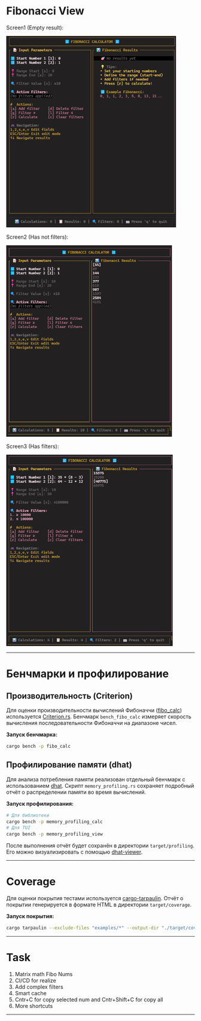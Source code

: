 # Fibonacci View

Screen1 (Empty result):

<img src="./resources/docs/screen0.png" height="512" alt=""/>

Screen2 (Has not filters):

<img src="./resources/docs/screen1.png" height="512" alt=""/>

Screen3 (Has filters):

<img src="./resources/docs/screen2.png" height="512" alt=""/>

---

# Бенчмарки и профилирование

## Производительность (Criterion)

Для оценки производительности вычислений Фибоначчи ([fibo_calc](./crates/fibo_calc)) используется [Criterion.rs](https://bheisler.github.io/criterion.rs/book/index.html). Бенчмарк `bench_fibo_calc` измеряет скорость вычисления последовательности Фибоначчи на диапазоне чисел.

**Запуск бенчмарка:**
```sh
cargo bench -p fibo_calc
```

## Профилирование памяти (dhat)

Для анализа потребления памяти реализован отдельный бенчмарк с использованием [dhat](https://docs.rs/dhat/latest/dhat/). Скрипт `memory_profiling.rs` сохраняет подробный отчёт о распределении памяти во время вычислений.

**Запуск профилирования:**
```sh
# Для библиотеки
cargo bench -p memory_profiling_calc
# Для TUI
cargo bench -p memory_profiling_view
```

После выполнения отчёт будет сохранён в директории `target/profiling`. Его можно визуализировать с помощью [dhat-viewer](https://nnethercote.github.io/dh_view/dh_view.html).

---

# Coverage

Для оценки покрытия тестами используется [cargo-tarpaulin](https://github.com/xd009642/tarpaulin). Отчёт о покрытии генерируется в формате HTML в директории `target/coverage`.

**Запуск покрытия:**
```sh
cargo tarpaulin --exclude-files "examples/*" --output-dir "./target/coverage/" --ignore-tests --out Html
```

---

# Task

1) Matrix math Fibo Nums
2) CI/CD for realize
3) Add complex filters
4) Smart cache
5) Cntr+C for copy selected num and Cntr+Shift+C for copy all
6) More shortcuts 

---
